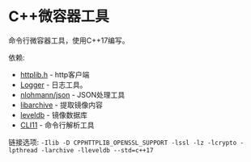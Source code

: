 
# C++微容器工具

命令行微容器工具，使用C++17编写。

依赖:
 - [httplib.h](https://github.com/yhirose/cpp-httplib) - http客户端
 - [Logger](https://github.com/EricJeffrey/MicroContainer/blob/master/lib/logger.h) - 日志工具。
 - [nlohmann/json](https://github.com/nlohmann/json) - JSON处理工具
 - [libarchive](https://github.com/libarchive/libarchive/) - 提取镜像内容
 - [leveldb](https://github.com/google/leveldb) - 镜像数据库
 - [CLI11](https://github.com/CLIUtils/CLI11) - 命令行解析工具

链接选项: `-Ilib -D CPPHTTPLIB_OPENSSL_SUPPORT -lssl -lz -lcrypto -lpthread -larchive -lleveldb --std=c++17`
